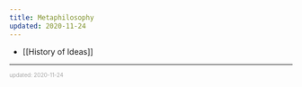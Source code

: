 ```yaml
---
title: Metaphilosophy
updated: 2020-11-24
---
```


- [[History of Ideas]]

---

<sup><sub><font color="#a6a6a6">updated: 2020-11-24</font></sub></sup>

[//begin]: # "Autogenerated link references for markdown compatibility"
[history-of-ideas]: history-of-ideas "History of Ideas"
[//end]: # "Autogenerated link references"